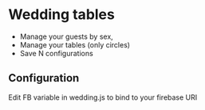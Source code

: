# Wedding tables

* Manage your guests by sex, 
* Manage your tables (only circles)
* Save N configurations

## Configuration

Edit FB variable in wedding.js to bind to your firebase URI

